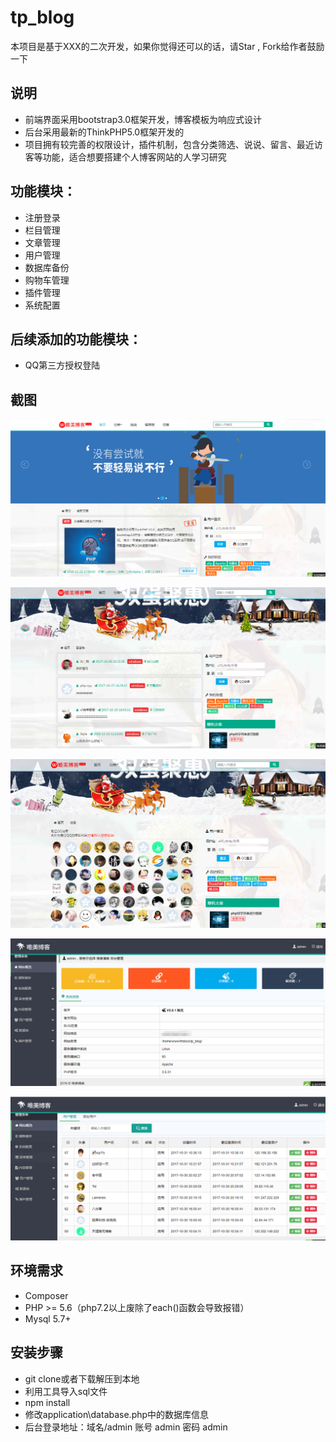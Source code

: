 # tp_blog

本项目是基于XXX的二次开发，如果你觉得还可以的话，请Star , Fork给作者鼓励一下

## 说明
- 前端界面采用bootstrap3.0框架开发，博客模板为响应式设计
- 后台采用最新的ThinkPHP5.0框架开发的
- 项目拥有较完善的权限设计，插件机制，包含分类筛选、说说、留言、最近访客等功能，适合想要搭建个人博客网站的人学习研究

## 功能模块：
- 注册登录
- 栏目管理
- 文章管理
- 用户管理
- 数据库备份
- 购物车管理
- 插件管理
- 系统配置

## 后续添加的功能模块：
- QQ第三方授权登陆

## 截图

![0](https://github.com/whs5280/tp_blog/blob/master/image/%E5%BE%AE%E4%BF%A1%E5%9B%BE%E7%89%87_20190805234806.png)


![0](https://github.com/whs5280/tp_blog/blob/master/image/%E5%BE%AE%E4%BF%A1%E5%9B%BE%E7%89%87_20190805234847.png)


![0](https://github.com/whs5280/tp_blog/blob/master/image/%E5%BE%AE%E4%BF%A1%E5%9B%BE%E7%89%87_20190805234850.png)


![0](https://github.com/whs5280/tp_blog/blob/master/image/%E5%BE%AE%E4%BF%A1%E5%9B%BE%E7%89%87_20190805234854.png)


![0](https://github.com/whs5280/tp_blog/blob/master/image/%E5%BE%AE%E4%BF%A1%E5%9B%BE%E7%89%87_20190805234858.png)

## 环境需求

* Composer
* PHP >= 5.6（php7.2以上废除了each()函数会导致报错）
* Mysql 5.7+

## 安装步骤

* git clone或者下载解压到本地
* 利用工具导入sql文件
* npm install
* 修改application\database.php中的数据库信息
* 后台登录地址：域名/admin 账号 admin 密码 admin

